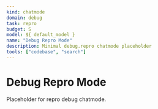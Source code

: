 ```yaml
---
kind: chatmode
domain: debug
task: repro
budget: S
model: ${ default_model }
name: "Debug Repro Mode"
description: Minimal debug.repro chatmode placeholder
tools: ["codebase", "search"]
---
```


# Debug Repro Mode

Placeholder for repro debug chatmode.
